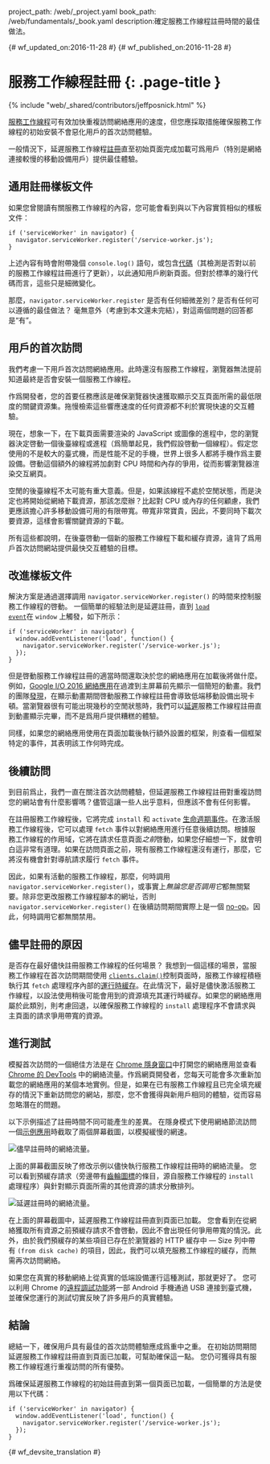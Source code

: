project_path: /web/_project.yaml
book_path: /web/fundamentals/_book.yaml
description:確定服務工作線程註冊時間的最佳做法。

{# wf_updated_on:2016-11-28 #}
{# wf_published_on:2016-11-28 #}

# 服務工作線程註冊 {: .page-title }

{% include "web/_shared/contributors/jeffposnick.html" %}

[服務工作線程](/web/fundamentals/getting-started/primers/service-workers)可有效加快重複訪問網絡應用的速度，但您應採取措施確保服務工作線程的初始安裝不會惡化用戶的首次訪問體驗。





一般情況下，延遲服務工作線程[註冊](https://developer.mozilla.org/en-US/docs/Web/API/ServiceWorkerContainer/register)直至初始頁面完成加載可爲用戶（特別是網絡連接較慢的移動設備用戶）提供最佳體驗。




## 通用註冊樣板文件

如果您曾閱讀有關服務工作線程的內容，您可能會看到與以下內容實質相似的樣板文件：


    if ('serviceWorker' in navigator) {
      navigator.serviceWorker.register('/service-worker.js');
    }

上述內容有時會附帶幾個 `console.log()` 語句，或包含[代碼](https://github.com/GoogleChrome/sw-precache/blob/master/demo/app/js/service-worker-registration.js#L20)（其檢測是否對以前的服務工作線程註冊進行了更新），以此通知用戶刷新頁面。但對於標準的幾行代碼而言，這些只是細微變化。


那麼，`navigator.serviceWorker.register` 是否有任何細微差別？是否有任何可以遵循的最佳做法？
毫無意外（考慮到本文還未完結），對這兩個問題的回答都是“有”。


## 用戶的首次訪問

我們考慮一下用戶首次訪問網絡應用。此時還沒有服務工作線程，瀏覽器無法提前知道最終是否會安裝一個服務工作線程。



作爲開發者，您的首要任務應該是確保瀏覽器快速獲取顯示交互頁面所需的最低限度的關鍵資源集。拖慢檢索這些響應速度的任何資源都不利於實現快速的交互體驗。


現在，想象一下，在下載頁面需要渲染的 JavaScript 或圖像的進程中，您的瀏覽器決定啓動一個後臺線程或進程（爲簡單起見，我們假設啓動一個線程）。假定您使用的不是較大的臺式機，而是性能不足的手機，世界上很多人都將手機作爲主要設備。啓動這個額外的線程將加劇對 CPU 時間和內存的爭用，從而影響瀏覽器渲染交互網頁。



空閒的後臺線程不太可能有重大意義。但是，如果該線程不處於空閒狀態，而是決定也將開始從網絡下載資源，那該怎麼辦？比起對 CPU 或內存的任何顧慮，我們更應該擔心許多移動設備可用的有限帶寬。帶寬非常寶貴，因此，不要同時下載次要資源，這樣會影響關鍵資源的下載。


所有這些都說明，在後臺啓動一個新的服務工作線程下載和緩存資源，違背了爲用戶首次訪問網站提供最快交互體驗的目標。




## 改進樣板文件

解決方案是通過選擇調用 `navigator.serviceWorker.register()` 的時間來控制服務工作線程的啓動。
一個簡單的經驗法則是延遲註冊，直到 <code>[load event](https://developer.mozilla.org/en-US/docs/Web/API/GlobalEventHandlers/onload)</code>在  <code>window</code> 上觸發，如下所示：

    if ('serviceWorker' in navigator) {
      window.addEventListener('load', function() {
        navigator.serviceWorker.register('/service-worker.js');
      });
    }

但是啓動服務工作線程註冊的適當時間還取決於您的網絡應用在加載後將做什麼。
例如，[Google I/O 2016 網絡應用](https://events.google.com/io2016/)在過渡到主屏幕前先顯示一個簡短的動畫。我們的團隊[發現](/web/showcase/2016/iowa2016)，在顯示動畫期間啓動服務工作線程註冊會導致低端移動設備出現卡頓。當瀏覽器很有可能出現幾秒的空閒狀態時，我們可以[延遲](https://github.com/GoogleChrome/ioweb2016/blob/8cfa27261f9d07fe8a5bb7d228bd3f35dfc9a91e/app/scripts/helper/elements.js#L42)服務工作線程註冊直到動畫顯示完畢，而不是爲用戶提供糟糕的體驗。




同樣，如果您的網絡應用使用在頁面加載後執行額外設置的框架，則查看一個框架特定的事件，其表明該工作何時完成。



## 後續訪問

到目前爲止，我們一直在關注首次訪問體驗，但延遲服務工作線程註冊對重複訪問您的網站會有什麼影響嗎？儘管這讓一些人出乎意料，但應該不會有任何影響。



在註冊服務工作線程後，它將完成 `install` 和 `activate` [生命週期事件](/web/fundamentals/instant-and-offline/service-worker/lifecycle)。在激活服務工作線程後，它可以處理 `fetch` 事件以對網絡應用進行任意後續訪問。根據服務工作線程的作用域，它將在請求任意頁面*之前*啓動，如果您仔細想一下，就會明白這非常有道理。如果在訪問頁面之前，現有服務工作線程還沒有運行，那麼，它將沒有機會針對導航請求履行 `fetch` 事件。



因此，如果有活動的服務工作線程，那麼，何時調用 `navigator.serviceWorker.register()`，或事實上*無論您是否調用它*都無關緊要。除非您更改服務工作線程腳本的網址，否則 `navigator.serviceWorker.register()` 在後續訪問期間實際上是一個 [no-op](https://en.wikipedia.org/wiki/NOP)。因此，何時調用它都無關禁用。


## 儘早註冊的原因

是否存在最好儘快註冊服務工作線程的任何場景？
我想到一個這樣的場景，當服務工作線程在首次訪問期間使用 <code>[clients.claim()](https://developer.mozilla.org/en-US/docs/Web/API/Clients/claim)</code>控制頁面時，服務工作線程積極執行其  <code>fetch</code> 處理程序內部的[運行時緩存](/web/fundamentals/instant-and-offline/offline-cookbook/#on-network-response)。在此情況下，最好是儘快激活服務工作線程，以設法使用稍後可能會用到的資源填充其運行時緩存。如果您的網絡應用屬於此類別，則考慮回退，以確保服務工作線程的  <code>install</code> 處理程序不會請求與主頁面的請求爭用帶寬的資源。




## 進行測試

模擬首次訪問的一個絕佳方法是在 [Chrome 隱身窗口](https://support.google.com/chromebook/answer/95464?co=GENIE.Platform%3DDesktop)中打開您的網絡應用並查看 [Chrome 的 DevTools](/web/tools/chrome-devtools/) 中的網絡流量。作爲網頁開發者，您每天可能會多次重新加載您的網絡應用的某個本地實例。但是，如果在已有服務工作線程且已完全填充緩存的情況下重新訪問您的網站，那麼，您不會獲得與新用戶相同的體驗，從而容易忽略潛在的問題。



以下示例描述了註冊時間不同可能產生的差異。
在隱身模式下使用網絡節流訪問一個[示例應用](https://github.com/GoogleChrome/sw-precache/tree/master/app-shell-demo)時截取了兩個屏幕截圖，以模擬緩慢的網速。



![儘早註冊時的網絡流量。](../images/early-registration.png
"Network traffic with early registration.")

上面的屏幕截圖反映了修改示例以儘快執行服務工作線程註冊時的網絡流量。
您可以看到預緩存請求（旁邊帶有[齒輪圖標](http://stackoverflow.com/questions/33590378/status-code200-ok-from-serviceworker-in-chrome-network-devtools/33655173#33655173)的條目，源自服務工作線程的 `install` 處理程序）與針對顯示頁面所需的其他資源的請求分散排列。





![延遲註冊時的網絡流量。](../images/late-registration.png
"Network traffic with late registration.")


在上面的屏幕截圖中，延遲服務工作線程註冊直到頁面已加載。
您會看到在從網絡獲取所有資源之前預緩存請求不會啓動，因此不會出現任何爭用帶寬的情況。此外，由於我們預緩存的某些項目已存在於瀏覽器的 HTTP 緩存中 — Size 列中帶有 `(from disk cache)` 的項目，因此，我們可以填充服務工作線程的緩存，而無需再次訪問網絡。




如果您在真實的移動網絡上從真實的低端設備運行這種測試，那就更好了。
您可以利用 Chrome 的[遠程調試功能](/web/tools/chrome-devtools/remote-debugging/)將一部 Android 手機通過 USB 連接到臺式機，並確保您運行的測試切實反映了許多用戶的真實體驗。





##  結論

總結一下，確保用戶具有最佳的首次訪問體驗應成爲重中之重。
在初始訪問期間延遲服務工作線程註冊直到頁面已加載，可幫助確保這一點。
您仍可獲得具有服務工作線程進行重複訪問的所有優勢。


爲確保延遲服務工作線程的初始註冊直到第一個頁面已加載，一個簡單的方法是使用以下代碼：


    if ('serviceWorker' in navigator) {
      window.addEventListener('load', function() {
        navigator.serviceWorker.register('/service-worker.js');
      });
    }


{# wf_devsite_translation #}
